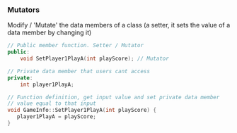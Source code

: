 

### Mutators

Modify / 'Mutate' the data members of a class (a setter, it sets the value of a data member by changing it)

```cpp
// Public member function. Setter / Mutator
public:
	void SetPlayer1PlayA(int playScore); // Mutator

// Private data member that users cant access
private:
	int player1PlayA;

// Function definition, get input value and set private data member
// value equal to that input
void GameInfo::SetPlayer1PlayA(int playScore) {
   player1PlayA = playScore;
}
```
